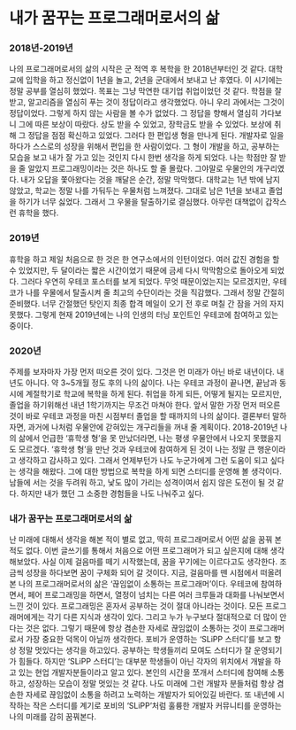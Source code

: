 # 내가 꿈꾸는 프로그래머로서의 삶

### 2018년-2019년
나의 프로그래머로서의 삶의 시작은 군 적역 후 복학을 한 2018년부터인 것 같다. 대학교에 입학을 하고 정신없이 1년을 놀고, 2년을 군대에서 보내고 난 후였다. 이 시기에는 정말 공부를 열심히 했었다. 목표는 그냥 막연한 대기업 취업이었던 것 같다. 학점을 잘 받고, 알고리즘을 열심히 푸는 것이 정답이라고 생각했었다. 아니 우리 과에서는 그것이 정답이었다. 그렇게 하지 않는 사람을 볼 수가 없었다. 그 정답을 향해서 열심히 가다보니 그에 따른 보상이 따랐다. 상도 받을 수 있었고, 장학금도 받을 수 있었다. 보상에 취해 그 정답을 점점 확신하고 있었다. 그러다 한 편입생 형을 만나게 된다. 개발자로 일을 하다가 스스로의 성장을 위해서 편입을 한 사람이었다. 그 형이 개발을 하고, 공부하는 모습을 보고 내가 잘 가고 있는 것인지 다시 한번 생각을 하게 되었다. 나는 학점만 잘 받을 줄 알았지 프로그래밍이라는 것은 하나도 할 줄 몰랐다. 그야말로 우물안의 개구리였다. 내가 오답을 쫓아왔다는 것을 깨달은 순간, 정말 막막했다. 대학교는 1년 밖에 남지 않았고, 학교는 정말 나를 가둬두는 우물처럼 느껴졌다. 그대로 남은 1년을 보내고 졸업을 하기가 너무 싫었다. 그래서 그 우물을 탈출하기로 결심했다. 아무런 대책없이 갑작스런 휴학을 했다.

### 2019년
휴학을 하고 제일 처음으로 한 것은 한 연구소에서의 인턴이었다. 여러 값진 경험을 할 수 있었지만, 두 달이라는 짧은 시간이었기 때문에 금세 다시 막막함으로 돌아오게 되었다. 그러다 우연히 우테코 포스터를 보게 되었다. 무엇 때문이었는지는 모르겠지만, 우테코가 나를 우물에서 탈출시켜 줄 최고의 수단이라는 것을 직감했다. 그래서 정말 간절히 준비했다. 너무 간절했던 탓인지 최종 합격 메일이 오기 전 후로 며칠 간 잠을 거의 자지 못했다. 그렇게 현재 2019년에는 나의 인생의 터닝 포인트인 우테코에 참여하고 있는 중이다.

### 2020년
주제를 보자마자 가장 먼저 떠오른 것이 있다. 그것은 먼 미래가 아닌 바로 내년이다. 내년도 아니다. 약 3~5개월 정도 후의 나의 삶이다. 나는 우테코 과정이 끝나면, 끝남과 동시에 계절학기로 학교에 복학을 하게 된다. 취업을 하게 되든, 어떻게 될지는 모르지만, 졸업을 하기위해선 내년 1학기까지는 무조건 마쳐야 한다. 앞서 말한 가장 먼저 떠오른 것이 바로 우테코 과정을 마친 시점부터 졸업을 할 때까지의 나의 삶이다.
결론부터 말하자면, 과거에 나처럼 우물안에 갇혀있는 개구리들을 꺼내 줄 계획이다. 2018-2019년 나의 삶에서 언급한 ‘휴학생 형’을 못 만났더라면, 나는 평생 우물안에서 나오지 못했을지도 모르겠다. ‘휴학생 형’을 만난 것과 우테코에 참여하게 된 것이 나는 정말 큰 행운이라고 생각하고 감사하고 있다. 그래서 언제부턴가 나도 누군가에게 그런 도움이 되고 싶다는 생각을 해왔다. 그에 대한 방법으로 복학을 하게 되면 스터디를 운영해 볼 생각이다. 남들에 서는 것을 두려워 하고, 낯도 많이 가리는 성격이여서 쉽지 않은 도전이 될 것 같다. 하지만 내가 했던 그 소중한 경험들을 나도 나눠주고 싶다.

### 내가 꿈꾸는 프로그래머로서의 삶
난 미래에 대해서 생각을 해본 적이 별로 없고, 딱히 프로그래머로서 어떤 삶을 꿈꿔 본 적도 없다. 이번 글쓰기를 통해서 처음으로 어떤 프로그래머가 되고 싶은지에 대해 생각해보았다. 사실 이제 걸음마를 떼기 시작했는데, 꿈을 꾸기에는 이르다고도 생각한다. 조금씩 성장을 하다보면 꿈이 구체화 되어 갈 것이다.
지금, 걸음마를 뗀 시점에서 떠올려 본 나의 프로그래머로서의 삶은 ‘끊임없이 소통하는 프로그래머’이다. 우테코에 참여하면서, 페어 프로그래밍을 하면서, 열정이 넘치는 다른 여러 크루들과 대화를 나눠보면서 느낀 것이 있다. 프로그래밍은 혼자서 공부하는 것이 절대 아니라는 것이다. 모든 프로그래머에게는 각기 다른 지식과 생각이 있다. 그리고 누가 누구보다 절대적으로 더 많이 안다는 것은 없다. 그렇기 때문에 항상 겸손한 자세로 끊임없이 소통하는 것이 프로그래머로서 가장 중요한 덕목이 아닐까 생각한다.
포비가 운영하는 ‘SLiPP 스터디’를 보고 항상 정말 멋있다는 생각을 하고있다. 공부하는 학생들끼리 모여도 스터디가 잘 운영되기가 힘들다. 하지만 ‘SLiPP 스터디’는 대부분 학생들이 아닌 각자의 위치에서 개발을 하고 있는 현업 개발자분들이라고 알고 있다. 본인의 시간을 쪼개서 스터디에 참여해 소통하고, 성장하는 모습이 정말 멋있는 것 같다. 나도 미래에 그런 개발자 분들처럼 항상 겸손한 자세로 끊임없이 소통을 하려고 노력하는 개발자가 되어있길 바란다. 또 내년에 시작하는 작은 스터디를 계기로 포비의 ‘SLiPP’처럼 훌륭한 개발자 커뮤니티를 운영하는 나의 미래를 감히 꿈꿔본다. 
